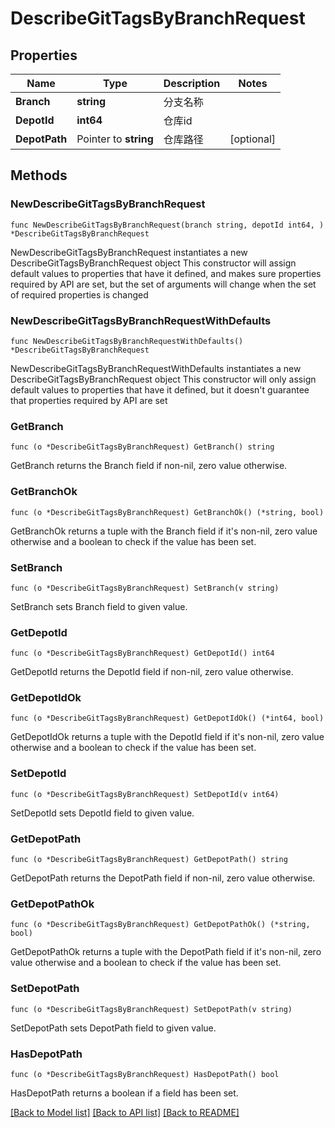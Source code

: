 # DescribeGitTagsByBranchRequest

## Properties

Name | Type | Description | Notes
------------ | ------------- | ------------- | -------------
**Branch** | **string** | 分支名称 | 
**DepotId** | **int64** | 仓库id | 
**DepotPath** | Pointer to **string** | 仓库路径 | [optional] 

## Methods

### NewDescribeGitTagsByBranchRequest

`func NewDescribeGitTagsByBranchRequest(branch string, depotId int64, ) *DescribeGitTagsByBranchRequest`

NewDescribeGitTagsByBranchRequest instantiates a new DescribeGitTagsByBranchRequest object
This constructor will assign default values to properties that have it defined,
and makes sure properties required by API are set, but the set of arguments
will change when the set of required properties is changed

### NewDescribeGitTagsByBranchRequestWithDefaults

`func NewDescribeGitTagsByBranchRequestWithDefaults() *DescribeGitTagsByBranchRequest`

NewDescribeGitTagsByBranchRequestWithDefaults instantiates a new DescribeGitTagsByBranchRequest object
This constructor will only assign default values to properties that have it defined,
but it doesn't guarantee that properties required by API are set

### GetBranch

`func (o *DescribeGitTagsByBranchRequest) GetBranch() string`

GetBranch returns the Branch field if non-nil, zero value otherwise.

### GetBranchOk

`func (o *DescribeGitTagsByBranchRequest) GetBranchOk() (*string, bool)`

GetBranchOk returns a tuple with the Branch field if it's non-nil, zero value otherwise
and a boolean to check if the value has been set.

### SetBranch

`func (o *DescribeGitTagsByBranchRequest) SetBranch(v string)`

SetBranch sets Branch field to given value.


### GetDepotId

`func (o *DescribeGitTagsByBranchRequest) GetDepotId() int64`

GetDepotId returns the DepotId field if non-nil, zero value otherwise.

### GetDepotIdOk

`func (o *DescribeGitTagsByBranchRequest) GetDepotIdOk() (*int64, bool)`

GetDepotIdOk returns a tuple with the DepotId field if it's non-nil, zero value otherwise
and a boolean to check if the value has been set.

### SetDepotId

`func (o *DescribeGitTagsByBranchRequest) SetDepotId(v int64)`

SetDepotId sets DepotId field to given value.


### GetDepotPath

`func (o *DescribeGitTagsByBranchRequest) GetDepotPath() string`

GetDepotPath returns the DepotPath field if non-nil, zero value otherwise.

### GetDepotPathOk

`func (o *DescribeGitTagsByBranchRequest) GetDepotPathOk() (*string, bool)`

GetDepotPathOk returns a tuple with the DepotPath field if it's non-nil, zero value otherwise
and a boolean to check if the value has been set.

### SetDepotPath

`func (o *DescribeGitTagsByBranchRequest) SetDepotPath(v string)`

SetDepotPath sets DepotPath field to given value.

### HasDepotPath

`func (o *DescribeGitTagsByBranchRequest) HasDepotPath() bool`

HasDepotPath returns a boolean if a field has been set.


[[Back to Model list]](../README.md#documentation-for-models) [[Back to API list]](../README.md#documentation-for-api-endpoints) [[Back to README]](../README.md)


